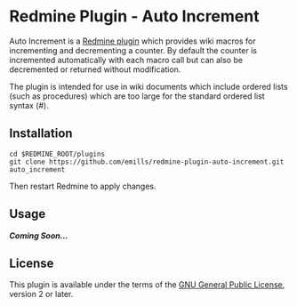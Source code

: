 Redmine Plugin - Auto Increment
=============================

Auto Increment is a [Redmine plugin](http://www.redmine.org/projects/redmine/wiki/Plugins) which provides wiki macros for incrementing and decrementing a counter. By default the counter is incremented automatically with each macro call but can also be decremented or returned without modification.

The plugin is intended for use in wiki documents which include ordered lists (such as procedures) which are too large for the standard ordered list syntax (#).

## Installation

```
cd $REDMINE_ROOT/plugins
git clone https://github.com/emills/redmine-plugin-auto-increment.git auto_increment
```
Then restart Redmine to apply changes.

## Usage

*__Coming Soon...__*

## License

This plugin is available under the terms of the [GNU General Public License](http://www.gnu.org/licenses/gpl-2.0.html), version 2 or later.
